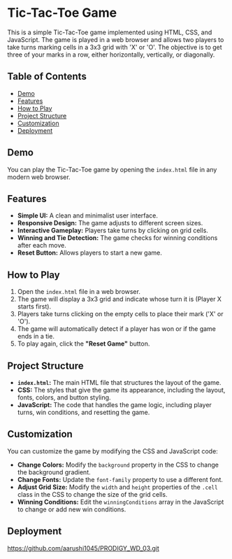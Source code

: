 # Tic-Tac-Toe Game

This is a simple Tic-Tac-Toe game implemented using HTML, CSS, and JavaScript. The game is played in a web browser and allows two players to take turns marking cells in a 3x3 grid with 'X' or 'O'. The objective is to get three of your marks in a row, either horizontally, vertically, or diagonally.

## Table of Contents
- [Demo](#demo)
- [Features](#features)
- [How to Play](#how-to-play)
- [Project Structure](#project-structure)
- [Customization](#customization)
- [Deployment](#deployment)

## Demo

You can play the Tic-Tac-Toe game by opening the `index.html` file in any modern web browser.

## Features

- **Simple UI:** A clean and minimalist user interface.
- **Responsive Design:** The game adjusts to different screen sizes.
- **Interactive Gameplay:** Players take turns by clicking on grid cells.
- **Winning and Tie Detection:** The game checks for winning conditions after each move.
- **Reset Button:** Allows players to start a new game.

## How to Play

1. Open the `index.html` file in a web browser.
2. The game will display a 3x3 grid and indicate whose turn it is (Player X starts first).
3. Players take turns clicking on the empty cells to place their mark ('X' or 'O').
4. The game will automatically detect if a player has won or if the game ends in a tie.
5. To play again, click the **"Reset Game"** button.

## Project Structure

- **`index.html`:** The main HTML file that structures the layout of the game.
- **CSS:** The styles that give the game its appearance, including the layout, fonts, colors, and button styling.
- **JavaScript:** The code that handles the game logic, including player turns, win conditions, and resetting the game.

## Customization

You can customize the game by modifying the CSS and JavaScript code:

- **Change Colors:** Modify the `background` property in the CSS to change the background gradient.
- **Change Fonts:** Update the `font-family` property to use a different font.
- **Adjust Grid Size:** Modify the `width` and `height` properties of the `.cell` class in the CSS to change the size of the grid cells.
- **Winning Conditions:** Edit the `winningConditions` array in the JavaScript to change or add new win conditions.

## Deployment

https://github.com/aarushi1045/PRODIGY_WD_03.git
